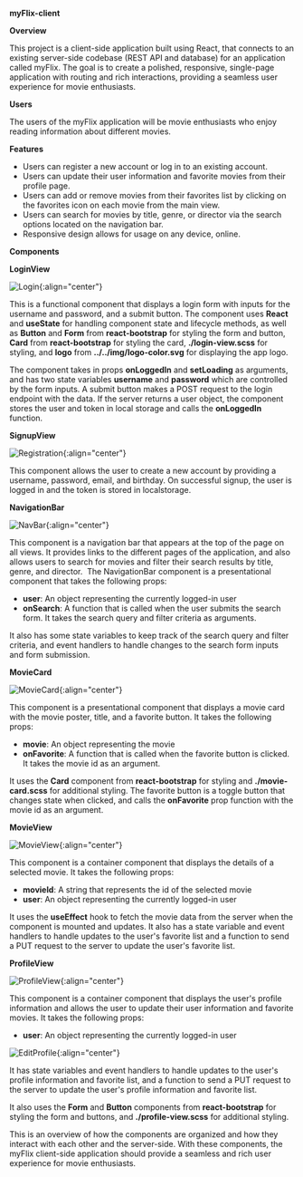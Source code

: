 **myFlix-client**

**Overview**

This project is a client-side application built using React, that connects to an existing server-side codebase (REST API and database) for an application called myFlix. The goal is to create a polished, responsive, single-page application with routing and rich interactions, providing a seamless user experience for movie enthusiasts.

**Users**

The users of the myFlix application will be movie enthusiasts who enjoy reading information about different movies.

**Features**

- Users can register a new account or log in to an existing account.
- Users can update their user information and favorite movies from their profile page.
- Users can add or remove movies from their favorites list by clicking on the favorites icon on each movie from the main view.
- Users can search for movies by title, genre, or director via the search options located on the navigation bar.
- Responsive design allows for usage on any device, online.

**Components**

**LoginView**

![Login](/src/img/LoginCard.jpg){:align="center"}

This is a functional component that displays a login form with inputs for the username and password, and a submit button. The component uses **React** and **useState** for handling component state and lifecycle methods, as well as **Button** and **Form** from **react-bootstrap** for styling the form and button, **Card** from **react-bootstrap** for styling the card, **./login-view.scss** for styling, and **logo** from **../../img/logo-color.svg** for displaying the app logo.

The component takes in props **onLoggedIn** and **setLoading** as arguments, and has two state variables **username** and **password** which are controlled by the form inputs. A submit button makes a POST request to the login endpoint with the data. If the server returns a user object, the component stores the user and token in local storage and calls the **onLoggedIn** function.

**SignupView**

![Registration](/src/img/RegistrationCard.jpg){:align="center"}

This component allows the user to create a new account by providing a username, password, email, and birthday. On successful signup, the user is logged in and the token is stored in localstorage.

**NavigationBar**

![NavBar](/src/img/NavigationBar.jpg){:align="center"}

This component is a navigation bar that appears at the top of the page on all views. It provides links to the different pages of the application, and also allows users to search for movies and filter their search results by title, genre, and director.  The NavigationBar component is a presentational component that takes the following props:

- **user**: An object representing the currently logged-in user
- **onSearch**: A function that is called when the user submits the search form. It takes the search query and filter criteria as arguments.

It also has some state variables to keep track of the search query and filter criteria, and event handlers to handle changes to the search form inputs and form submission.

**MovieCard**

![MovieCard](/src/img/MovieCard.jpg){:align="center"}

This component is a presentational component that displays a movie card with the movie poster, title, and a favorite button. It takes the following props:

- **movie**: An object representing the movie
- **onFavorite**: A function that is called when the favorite button is clicked. It takes the movie id as an argument.

It uses the **Card** component from **react-bootstrap** for styling and **./movie-card.scss** for additional styling. The favorite button is a toggle button that changes state when clicked, and calls the **onFavorite** prop function with the movie id as an argument.

**MovieView**

![MovieView](/src/img/MovieView.jpg){:align="center"}

This component is a container component that displays the details of a selected movie. It takes the following props:

- **movieId**: A string that represents the id of the selected movie
- **user**: An object representing the currently logged-in user

It uses the **useEffect** hook to fetch the movie data from the server when the component is mounted and updates. It also has a state variable and event handlers to handle updates to the user's favorite list and a function to send a PUT request to the server to update the user's favorite list.

**ProfileView**

![ProfileView](/src/img/ProfileView.jpg){:align="center"}

This component is a container component that displays the user's profile information and allows the user to update their user information and favorite movies. It takes the following props:

- **user**: An object representing the currently logged-in user

![EditProfile](/src/img/EditProfile.jpg){:align="center"}

It has state variables and event handlers to handle updates to the user's profile information and favorite list, and a function to send a PUT request to the server to update the user's profile information and favorite list.

It also uses the **Form** and **Button** components from **react-bootstrap** for styling the form and buttons, and **./profile-view.scss** for additional styling.

This is an overview of how the components are organized and how they interact with each other and the server-side. With these components, the myFlix client-side application should provide a seamless and rich user experience for movie enthusiasts.
